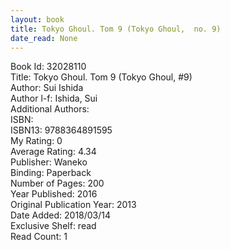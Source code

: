 ```yaml
---
layout: book
title: Tokyo Ghoul. Tom 9 (Tokyo Ghoul,  no. 9)
date_read: None
---
```


Book Id: 32028110<br />
Title: Tokyo Ghoul. Tom 9 (Tokyo Ghoul, #9)<br />
Author: Sui Ishida<br />
Author l-f: Ishida, Sui<br />
Additional Authors: <br />
ISBN: <br />
ISBN13: 9788364891595<br />
My Rating: 0<br />
Average Rating: 4.34<br />
Publisher: Waneko<br />
Binding: Paperback<br />
Number of Pages: 200<br />
Year Published: 2016<br />
Original Publication Year: 2013<br />
Date Added: 2018/03/14<br />
Exclusive Shelf: read<br />
Read Count: 1<br />

